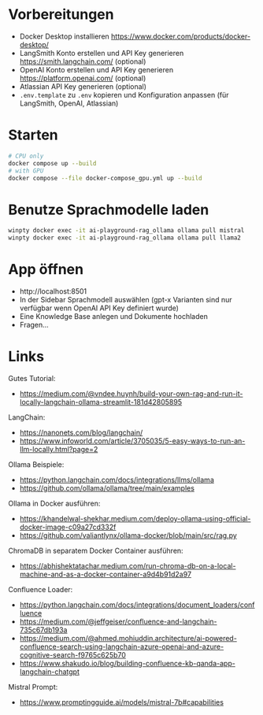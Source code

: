 
# Vorbereitungen
- Docker Desktop installieren https://www.docker.com/products/docker-desktop/
- LangSmith Konto erstellen und API Key generieren https://smith.langchain.com/ (optional)
- OpenAI Konto erstellen und API Key generieren https://platform.openai.com/ (optional)
- Atlassian API Key generieren (optional)
- `.env.template` zu `.env` kopieren und Konfiguration anpassen (für LangSmith, OpenAI, Atlassian)

# Starten
```bash
# CPU only
docker compose up --build
# with GPU
docker compose --file docker-compose_gpu.yml up --build
```

# Benutze Sprachmodelle laden
```bash
winpty docker exec -it ai-playground-rag_ollama ollama pull mistral
winpty docker exec -it ai-playground-rag_ollama ollama pull llama2
```

# App öffnen
- http://localhost:8501
- In der Sidebar Sprachmodell auswählen (gpt-x Varianten sind nur verfügbar wenn OpenAI API Key definiert wurde)
- Eine Knowledge Base anlegen und Dokumente hochladen
- Fragen...

# Links
Gutes Tutorial:
- https://medium.com/@vndee.huynh/build-your-own-rag-and-run-it-locally-langchain-ollama-streamlit-181d42805895

LangChain:
- https://nanonets.com/blog/langchain/
- https://www.infoworld.com/article/3705035/5-easy-ways-to-run-an-llm-locally.html?page=2

Ollama Beispiele:
- https://python.langchain.com/docs/integrations/llms/ollama
- https://github.com/ollama/ollama/tree/main/examples

Ollama in Docker ausführen:
- https://khandelwal-shekhar.medium.com/deploy-ollama-using-official-docker-image-c09a27cd332f
- https://github.com/valiantlynx/ollama-docker/blob/main/src/rag.py

ChromaDB in separatem Docker Container ausführen:
- https://abhishektatachar.medium.com/run-chroma-db-on-a-local-machine-and-as-a-docker-container-a9d4b91d2a97

Confluence Loader:
- https://python.langchain.com/docs/integrations/document_loaders/confluence
- https://medium.com/@jeffgeiser/confluence-and-langchain-735c67db193a
- https://medium.com/@ahmed.mohiuddin.architecture/ai-powered-confluence-search-using-langchain-azure-openai-and-azure-cognitive-search-f9765c625b70
- https://www.shakudo.io/blog/building-confluence-kb-qanda-app-langchain-chatgpt

Mistral Prompt:
- https://www.promptingguide.ai/models/mistral-7b#capabilities
